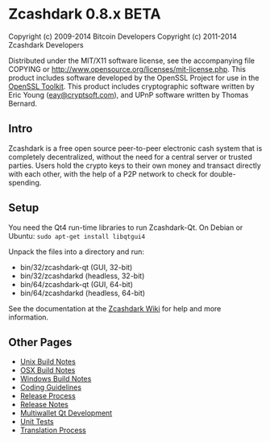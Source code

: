 Zcashdark 0.8.x BETA
====================

Copyright (c) 2009-2014 Bitcoin Developers
Copyright (c) 2011-2014 Zcashdark Developers

Distributed under the MIT/X11 software license, see the accompanying
file COPYING or http://www.opensource.org/licenses/mit-license.php.
This product includes software developed by the OpenSSL Project for use in the [OpenSSL Toolkit](http://www.openssl.org/). This product includes
cryptographic software written by Eric Young ([eay@cryptsoft.com](mailto:eay@cryptsoft.com)), and UPnP software written by Thomas Bernard.


Intro
---------------------
Zcashdark is a free open source peer-to-peer electronic cash system that is
completely decentralized, without the need for a central server or trusted
parties.  Users hold the crypto keys to their own money and transact directly
with each other, with the help of a P2P network to check for double-spending.


Setup
---------------------
You need the Qt4 run-time libraries to run Zcashdark-Qt. On Debian or Ubuntu:
	`sudo apt-get install libqtgui4`

Unpack the files into a directory and run:

- bin/32/zcashdark-qt (GUI, 32-bit)
- bin/32/zcashdarkd (headless, 32-bit)
- bin/64/zcashdark-qt (GUI, 64-bit)
- bin/64/zcashdarkd (headless, 64-bit)

See the documentation at the [Zcashdark Wiki](http://zcashdark.info)
for help and more information.


Other Pages
---------------------
- [Unix Build Notes](build-unix.md)
- [OSX Build Notes](build-osx.md)
- [Windows Build Notes](build-msw.md)
- [Coding Guidelines](coding.md)
- [Release Process](release-process.md)
- [Release Notes](release-notes.md)
- [Multiwallet Qt Development](multiwallet-qt.md)
- [Unit Tests](unit-tests.md)
- [Translation Process](translation_process.md)
